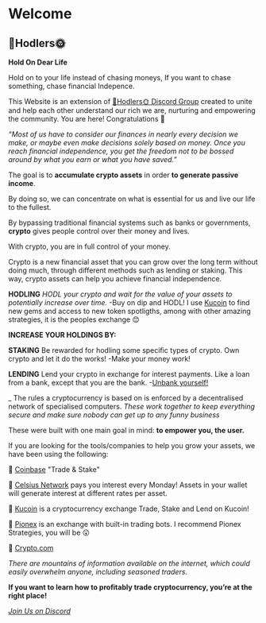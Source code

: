 # Welcome

## 🚀Hodlers🌞

**Hold On Dear Life**

Hold on to your life instead of chasing moneys,
If you want to chase something, chase financial Indepence.

This Website is an extension of [🚀Hodlers🌞 Discord Group](https://discord.gg/bB5WRbemFR) created to unite and help each other understand our rich we are, nurturing and empowering the community.
You are here! Congratulations 🥳

*“Most of us have to consider our finances in nearly every decision we make, or maybe even make decisions solely based on money.
Once you reach financial independence, you get the freedom not to be bossed around by what you earn or what you have saved.”*

The goal is to **accumulate crypto assets** in order **to generate passive income**.

By doing so, we can concentrate on what is essential for us and live our life to the fullest.

By bypassing traditional financial systems such as banks or governments, **crypto** gives people control over their money and lives.

With crypto, you are in full control of your money.

Crypto is a new financial asset that you can grow over the long term without doing much, through different methods such as lending or staking.
This way, crypto assets can help you achieve financial independence.

**HODLING** 
*HODL your crypto and wait for the value of your assets to potentially increase over time.*
-Buy on dip and HODL!
I use [Kucoin](https://www.kucoin.com/ucenter/signup?rcode=y5avv8) to find new gems and access to new token spotligths, among with other amazing strategies, it is the peoples exchange 😊

**INCREASE YOUR HOLDINGS BY:**

**STAKING**
Be rewarded for hodling some specific types of crypto.
Own crypto and let it do the works!
-Make your money work!

**LENDING**
Lend your crypto in exchange for interest payments.
Like a loan from a bank, except that you are the bank.
-[Unbank yourself!](https://celsiusnetwork.app.link/133407dc61)

_
The rules a cryptocurrency is based on is enforced by a decentralised network of specialised computers.
*These work together to keep everything secure and make sure nobody can get up to any funny business*

These were built with one main goal in mind: **to empower you, the user.**



If you are looking for the tools/companies to help you grow your assets, we have been using the following:

🔹 [Coinbase](https://www.coinbase.com/join/res_g?src=android-share) "Trade & Stake"

🔹 [Celsius Network](https://celsiusnetwork.app.link/133407dc61) pays you interest every Monday!
Assets in your wallet will generate interest at different rates per asset.

🔹 [Kucoin](https://www.kucoin.com/ucenter/signup?rcode=y5avv8) is a cryptocurrency exchange
Trade, Stake and Lend on Kucoin!

🔹 [Pionex](https://www.pionex.com/en-US/sign/ref/5fsUSrQW) is an exchange with built-in trading bots.
I recommend Pionex Strategies, you will be 😲

🔹 [Crypto.com](Crypto.com)


*There are mountains of information available on the internet, which could easily overwhelm anyone, including seasoned traders.*

**If you want to learn how to profitably trade cryptocurrency, you’re at the right place!**

[*Join Us on Discord*](https://discord.gg/bB5WRbemFR)

